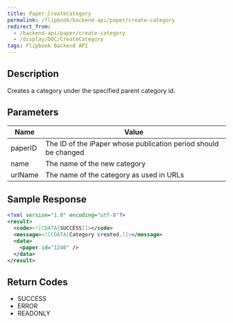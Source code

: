 ```yaml
---
title: Paper.CreateCategory
permalink: /flipbook/backend-api/paper/create-category
redirect_from:
  - /backend-api/paper/create-category
  - /display/DOC/CreateCategory
tags: Flipbook Backend API
---
```


## Description

Creates a category under the specified parent category id.

## Parameters

| Name    | Value
|---------|----------------------------------------------------------------
| paperID | The ID of the iPaper whose publication period should be changed
| name	  | The name of the new category
| urlName | The name of the category as used in URLs

## Sample Response

```xml
<?xml version="1.0" encoding="utf-8"?>
<result>
  <code><![CDATA[SUCCESS]]></code>
  <message><![CDATA[Category created.]]></message>
  <data>
    <paper id="1240" />
  </data>
</result>
```

## Return Codes

* SUCCESS
* ERROR
* READONLY